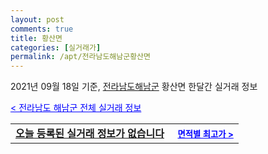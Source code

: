 ```yaml
---
layout: post
comments: true
title: 황산면
categories: [실거래가]
permalink: /apt/전라남도해남군황산면
---
```


2021년 09월 18일 기준, <a href="/apt/전라남도해남군">전라남도해남군</a> 황산면 한달간 실거래 정보

<a style="color: blue;" href="/apt/전라남도해남군">< 전라남도 해남군 전체 실거래 정보</a>
<!---- start ---->
<table>
  <tr>
    <td colspan="4" style="font-weight: bold;"><a href="/apt/전라남도해남군황산면{name_without_space}">오늘 등록된 실거래 정보가 없습니다</a> &nbsp;&nbsp;&nbsp; <a style="color: blue; font-size: smaller;" href="/apt/전라남도해남군황산면{name_without_space}">면적별 최고가 ></a></td>
  </tr>
    
</table>
<!---- end ---->
    
